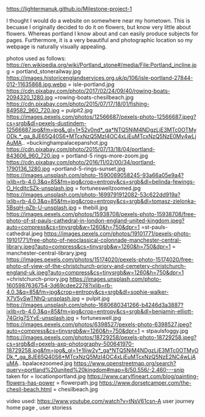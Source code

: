 https://lightermanuk.github.io/Milestone-project-1

I thought I would do a website on somewhere near my hometown.  This is becuase I originally decided to do it on flowers, but know very little about flowers.  Whereas portland I know about and can easily produce subjects for pages.  Furthermore, it is a very beautiful and photographic location so my webpage is naturally visually appealing.

photos used as follows:
https://en.wikipedia.org/wiki/Portland_stone#/media/File:Portland_incline.jpg = portland_stonerailway.jpg
https://images.historicenglandservices.org.uk/p/106/isle-portland-27844-012-11635868.jpg.webp = isle-portland.jpg
https://cdn.pixabay.com/photo/2017/02/24/09/40/rowing-boats-2094320_1280.jpg =rowing-boats-chesilbeach.jpg
https://cdn.pixabay.com/photo/2015/07/17/18/01/fishing-849582_960_720.jpg = pulpit2.jpg
https://images.pexels.com/photos/12566687/pexels-photo-12566687.jpeg?cs=srgb&dl=pexels-dustindem-12566687.jpg&fm=jpg&_gl=1*52v0nd*_ga*NTQ5NjM4NDgzLjE3MTc0OTMyODk.*_ga_8JE65Q40S6*MTcxNzQ5MzI4OC4xLjEuMTcxNzQ5NzE0My4wLjAuMA.. =buckinghampalacepanshot.jpg
https://cdn.pixabay.com/photo/2015/07/13/18/04/portland-843606_960_720.jpg = portland-5 rings-more-zoom.jpg
https://cdn.pixabay.com/photo/2016/11/02/00/34/portland-1790136_1280.jpg =portland-5-rings-sunset.jpg
https://images.unsplash.com/photo-1590089058245-93a66a05e9a4?ixlib=rb-4.0.3&q=85&fm=jpg&crop=entropy&cs=srgb&dl=belinda-fewings-O_HcdItcSZk-unsplash.jpg = fortuneswellzoomed.jpg
https://images.unsplash.com/photo-1699791912082-53c622dd919a?ixlib=rb-4.0.3&q=85&fm=jpg&crop=entropy&cs=srgb&dl=tomasz-zielonka-5BsqH-qZb-U-unsplash.jpg = thebill.jpg
https://images.pexels.com/photos/15938708/pexels-photo-15938708/free-photo-of-st-pauls-cathedral-in-london-england-united-kingdom.jpeg?auto=compress&cs=tinysrgb&w=1260&h=750&dpr=1 =st-pauls-cathedral.jpeg
https://images.pexels.com/photos/19101771/pexels-photo-19101771/free-photo-of-neoclassical-colonnade-manchester-central-library.jpeg?auto=compress&cs=tinysrgb&w=1260&h=750&dpr=1 = manchester-central-library.jpeg
https://images.pexels.com/photos/15174020/pexels-photo-15174020/free-photo-of-view-of-the-christchurch-priory-and-cemetery-christchurch-england-uk.jpeg?auto=compress&cs=tinysrgb&w=1260&h=750&dpr=1 =christchurch-priory.jpg
https://images.unsplash.com/photo-1605987636754-3d69cdee2278?ixlib=rb-4.0.3&q=85&fm=jpg&crop=entropy&cs=srgb&dl=sophie-walker-X7V5ySwTNhQ-unsplash.jpg = pulpit.jpg
https://images.unsplash.com/photo-1680680341266-b4246d3a3887?ixlib=rb-4.0.3&q=85&fm=jpg&crop=entropy&cs=srgb&dl=benjamin-elliott-74Grlg7SYvE-unsplash.jpg = fortuneswell.jpg
https://images.pexels.com/photos/6398527/pexels-photo-6398527.jpeg?auto=compress&cs=tinysrgb&w=1260&h=750&dpr=1 = stpaulsfoggy.jpg
https://images.pexels.com/photos/18729258/pexels-photo-18729258.jpeg?cs=srgb&dl=pexels-axp-photography-500641970-18729258.jpg&fm=jpg&_gl=1*1lijw2y*_ga*NTQ5NjM4NDgzLjE3MTc0OTMyODk.*_ga_8JE65Q40S6*MTcxNzQ5MzI4OC4xLjEuMTcxNzQ5NzE2NC4wLjAuMA.. bpalacezoomed.jpg
https://www.openstreetmap.org/search?query=portland%20united%20kingdom#map=8/50.556/-2.460---snip taken for = locationportland.jpg
https://www.carylfineart.com/blog/painting-flowers-has-power = flowerpath.jpg
https://www.dorsetcamper.com/the-chesil-beach.html = chesilbeach.jpg


video used:
https://www.youtube.com/watch?v=tNsV61csn-A
user journey home page , user storiess
